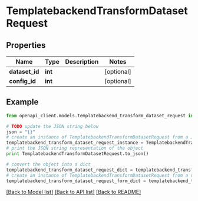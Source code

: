 # TemplatebackendTransformDatasetRequest


## Properties

Name | Type | Description | Notes
------------ | ------------- | ------------- | -------------
**dataset_id** | **int** |  | [optional] 
**config_id** | **int** |  | [optional] 

## Example

```python
from openapi_client.models.templatebackend_transform_dataset_request import TemplatebackendTransformDatasetRequest

# TODO update the JSON string below
json = "{}"
# create an instance of TemplatebackendTransformDatasetRequest from a JSON string
templatebackend_transform_dataset_request_instance = TemplatebackendTransformDatasetRequest.from_json(json)
# print the JSON string representation of the object
print TemplatebackendTransformDatasetRequest.to_json()

# convert the object into a dict
templatebackend_transform_dataset_request_dict = templatebackend_transform_dataset_request_instance.to_dict()
# create an instance of TemplatebackendTransformDatasetRequest from a dict
templatebackend_transform_dataset_request_form_dict = templatebackend_transform_dataset_request.from_dict(templatebackend_transform_dataset_request_dict)
```
[[Back to Model list]](../README.md#documentation-for-models) [[Back to API list]](../README.md#documentation-for-api-endpoints) [[Back to README]](../README.md)


